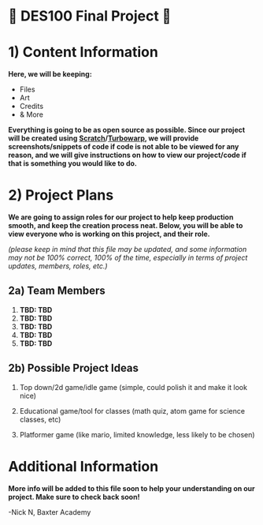 # 🚀 DES100 Final Project 🚀

# 1) Content Information
**Here, we will be keeping:**
- Files
- Art
- Credits
- & More

**Everything is going to be as open source as possible. Since our project will be created using [Scratch](https://scratch.mit.edu/)/[Turbowarp](https://turbowarp.org), we will provide screenshots/snippets of code if code is not able to be viewed for any reason, and we will give instructions on how to view our project/code if that is something you would like to do.**

# 2) Project Plans
**We are going to assign roles for our project to help keep production smooth, and keep the creation process neat. Below, you will be able to view everyone who is working on this project, and their role.**

*(please keep in mind that this file may be updated, and some information may not be 100% correct, 100% of the time, especially in terms of project updates, members, roles, etc.)*

## 2a) Team Members
1) **TBD: TBD**
1) **TBD: TBD**
1) **TBD: TBD**
1) **TBD: TBD**
1) **TBD: TBD**

## 2b) Possible Project Ideas
1) Top down/2d game/idle game (simple, could polish it and make it look nice)

1) Educational game/tool for classes (math quiz, atom game for science classes, etc)

1) Platformer game (like mario, limited knowledge, less likely to be chosen)

# Additional Information
**More info will be added to this file soon to help your understanding on our project. Make sure to check back soon!**

-Nick N, Baxter Academy